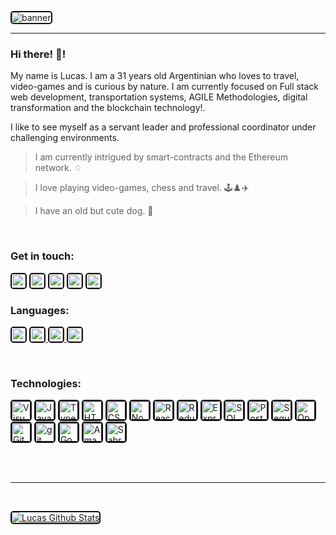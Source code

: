 <!-- -HEAD -->
[<style type='text/css'>
img { 
  border-radius: 5px;
  border: 2px solid #111111
}
</style>]()

<img style="border-radius = 50" src="https://i.ibb.co/qYsTpBb/1.jpg" alt="banner" border="0">

---

### **Hi there!** 👋!

My name is Lucas. I am a 31 years old Argentinian who loves to travel, video-games and is curious by nature. I am currently focused on Full stack web development, transportation systems, AGILE Methodologies, digital transformation and the blockchain technology!.

I like to see myself as a servant leader and professional coordinator under challenging environments. 

> I am currently intrigued by smart-contracts and the Ethereum network. ♢

> I love playing video-games, chess and travel. 🕹️♟️✈️

> I have an old but cute dog. 🐶

<br/>

### **Get in touch:**

[<img alt="twitter" src="https://image.flaticon.com/icons/png/512/60/60580.png" height=22>][twitter]
[<img alt="twitter" src="https://encrypted-tbn0.gstatic.com/images?q=tbn:ANd9GcRctQxs0zvDjVaKfGUdz4igtWec_QSy95OpAQ&usqp=CAU" height=22>][instagram]
[<img alt="twitter" src="https://0201.nccdn.net/4_2/000/000/048/0a6/BW_Whatsapp_2_glyph_svg-512.png" height=22>][whatsapp]
[<img alt="twitter" src="https://i.pinimg.com/originals/1c/39/c8/1c39c81fccba10c48869ce903c533845.png" height=22>][telegram]
[<img alt="twitter" src="https://upload.wikimedia.org/wikipedia/commons/thumb/b/be/LinkedIn_logo_In-Black.svg/1024px-LinkedIn_logo_In-Black.svg.png" height=22>][linkedin]

### **Languages:**

[<img src="https://emojipedia-us.s3.dualstack.us-west-1.amazonaws.com/thumbs/240/twitter/259/flag-spain_1f1ea-1f1f8.png" alt="es" height=22>](Native)
[<img src="https://emojipedia-us.s3.dualstack.us-west-1.amazonaws.com/thumbs/240/twitter/259/flag-united-kingdom_1f1ec-1f1e7.png" alt="uk" height=22> ](Fluent)
[<img src="https://emojipedia-us.s3.dualstack.us-west-1.amazonaws.com/thumbs/240/twitter/259/flag-brazil_1f1e7-1f1f7.png" alt="br" height=22> ](Advanced)
[<img src="https://emojipedia-us.s3.dualstack.us-west-1.amazonaws.com/thumbs/240/twitter/259/flag-france_1f1eb-1f1f7.png" alt="fr" height=22> ](Basic)

<br/>

### **Technologies:**

[<img height=30 alt="Visual Studio Code" src="https://upload.wikimedia.org/wikipedia/commons/thumb/2/2d/Visual_Studio_Code_1.18_icon.svg/1024px-Visual_Studio_Code_1.18_icon.svg.png"/>]()
[<img height=30 alt="Javascript" src="https://upload.wikimedia.org/wikipedia/commons/thumb/6/6a/JavaScript-logo.png/480px-JavaScript-logo.png"/>]()
[<img height=30 alt="Typescript" src="https://ypcode.files.wordpress.com/2017/08/typescript_logo_new.png?w=192"/>]()
[<img height=30 alt="HTML" src="https://www.w3.org/html/logo/downloads/HTML5_Logo_512.png"/>]()
[<img height=30 alt="CSS" src="https://cdn.worldvectorlogo.com/logos/css3.svg"/>]()
[<img height=30 alt="NodeJS" src="https://cdn4.iconfinder.com/data/icons/logos-and-brands/512/233_Node_Js_logo-512.png"/>]()
[<img height=30 alt="React" src="https://cdn4.iconfinder.com/data/icons/logos-3/600/React.js_logo-512.png"/>]()
[<img height=30 alt="Redux" src="https://img.icons8.com/color/48/000000/redux.png"/>]()
[<img height=30 alt="Express" src="https://encrypted-tbn0.gstatic.com/images?q=tbn:ANd9GcRPDyR-Xb70DsaMdrk28bt1DZ6xZ061zBDKew&usqp=CAU"/>]()
[<img height=30 alt="SQL" src="https://www.logolynx.com/images/logolynx/c0/c0f84d9509d6690a70ce4c596f740c62.png"/>]()
[<img height=30 alt="PostgreSQL" src="https://upload.wikimedia.org/wikipedia/commons/thumb/2/29/Postgresql_elephant.svg/1200px-Postgresql_elephant.svg.png"/>]()
[<img height=30 alt="Sequelize ORM" src="https://cdn.worldvectorlogo.com/logos/sequelize.svg"/>]()
[<img height=30 alt="Open-API" src="https://upload.wikimedia.org/wikipedia/commons/a/ab/Swagger-logo.png"/>]()
[<img height=30 alt="Github" src="https://cdn4.iconfinder.com/data/icons/iconsimple-logotypes/512/github-512.png"/>]()
[<img height=30 alt="git" src="https://e7.pngegg.com/pngimages/713/558/png-clipart-computer-icons-pro-git-github-logo-text-logo-thumbnail.png"/>]()
[<img height=30 alt="Google Data Studio" src="https://marketplace.digimind.com/hubfs/Google_Data_Studio-ICON-WithBG.png"/>]()
[<img height=30 alt="Amadeus" src="https://www.traveladvisorsguild.com/wp-content/uploads/2019/10/amadeus-260x260.png"/>]()
[<img height=30 alt="Sabre" src="https://www.gmkfreelogos.com/logos/S/img/Sabre.gif"/>]()

<br/>
<br/>

---

<br/>

[![Lucas Github Stats](https://github-readme-stats.vercel.app/api?username=lukasver&count_private=true&show_icons=true&hide=contribs&hide_border=true)](https://github.com/anuraghazra/github-readme-stats)

[twitter]: https://twitter.com/Lverdiell
[instagram]: https://www.instagram.com/l.verdiell/
[whatsapp]: https://wa.link/y8zvli
[telegram]: https://t.me/Pelocococo
[linkedin]: https://www.linkedin.com/in/lverdiell/
[github]: https://github.com/lukasver
